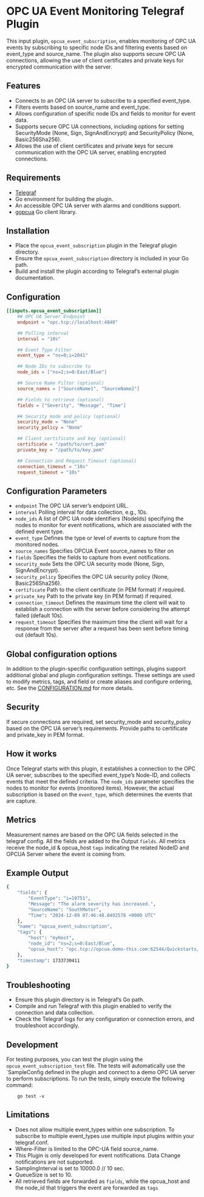 # OPC UA Event Monitoring Telegraf Plugin

This input plugin, `opcua_event_subscription`, enables monitoring of
OPC UA events by subscribing to specific node IDs and filtering events based on
event_type and source_name. The plugin also supports secure OPC UA connections, 
allowing the use of client certificates and private keys for encrypted 
communication with the server.

## Features

- Connects to an OPC UA server to subscribe to a specified event_type.
- Filters events based on source_name and event_type.
- Allows configuration of specific node IDs and fields to monitor for event data.
- Supports secure OPC UA connections, including options for setting SecurityMode (None, Sign, SignAndEncrypt) and SecurityPolicy (None, Basic256Sha256).
- Allows the use of client certificates and private keys for secure communication with the OPC UA server, enabling encrypted connections.

## Requirements

- [Telegraf](https://www.influxdata.com/time-series-platform/telegraf/)
- Go environment for building the plugin.
- An accessible OPC UA server with alarms and conditions support.
- [gopcua](https://github.com/gopcua/opcua) Go client library.

## Installation

- Place the `opcua_event_subscription` plugin in the Telegraf plugin directory.
- Ensure the `opcua_event_subscription` directory is included in your Go path.
- Build and install the plugin according to Telegraf’s external plugin documentation.

## Configuration

```toml @sample.conf
[[inputs.opcua_event_subscription]]
    ## OPC UA Server Endpoint
    endpoint = "opc.tcp://localhost:4840"

    ## Polling interval
    interval = "10s"

    ## Event Type Filter
    event_type = "ns=0;i=2041"

    ## Node IDs to subscribe to
    node_ids = ["ns=2;s=0:East/Blue"]

    ## Source Name Filter (optional)
    source_names = ["SourceName1", "SourceName2"]

    ## Fields to retrieve (optional)
    fields = ["Severity", "Message", "Time"]

    ## Security mode and policy (optional)
    security_mode = "None"
    security_policy = "None"

    ## Client certificate and key (optional)
    certificate = "/path/to/cert.pem"
    private_key = "/path/to/key.pem"

    ## Connection and Request Timeout (optional)
    connection_timeout = "10s"
    request_timeout = "10s"
```

## Configuration Parameters

- `endpoint` The OPC UA server’s endpoint URL.
- `interval` Polling interval for data collection, e.g., 10s.
- `node_ids` A list of OPC UA node identifiers (NodeIds) specifying the nodes to monitor for event notifications, which are associated with the defined event type.
- `event_type` Defines the type or level of events to capture from the monitored nodes.
- `source_names` Specifies OPCUA Event source_names to filter on
- `fields` Specifies the fields to capture from event notifications.
- `security_mode` Sets the OPC UA security mode (None, Sign, SignAndEncrypt).
- `security_policy` Specifies the OPC UA security policy (None, Basic256Sha256).
- `certificate` Path to the client certificate (in PEM format) if required.
- `private_key` Path to the private key (in PEM format) if required.
- `connection_timeout` Defines the maximum time the client will wait to establish a connection with the server before considering the attempt failed (default 10s).
- `request_timeout` Specifies the maximum time the client will wait for a response from the server after a request has been sent before timing out (default 10s).

## Global configuration options <!-- @/docs/includes/plugin_config.md -->

In addition to the plugin-specific configuration settings, plugins support
additional global and plugin configuration settings. These settings are used to
modify metrics, tags, and field or create aliases and configure ordering, etc.
See the [CONFIGURATION.md][CONFIGURATION.md] for more details.

[CONFIGURATION.md]: ../../../docs/CONFIGURATION.md#plugins

## Security

If secure connections are required, set security_mode 
and security_policy based on the OPC UA server’s requirements. 
Provide paths to certificate and private_key in PEM format.

## How it works

Once Telegraf starts with this plugin, it establishes a connection 
to the OPC UA server, subscribes to the specified event_type’s Node-ID, 
and collects events that meet the defined criteria.
The `node_ids` parameter specifies the nodes to monitor for 
events (monitored items).
However, the actual subscription is based on the `event_type`,
which determines the events that are capture.

## Metrics

Measurement names are based on the OPC UA fields selected in the telegraf config. 
All the fields are added to the Output `fields`.
All metrics receive the node_id & opcua_host `tags` indicating the related NodeID 
and OPCUA Server where the event is coming from.

## Example Output

```bash
{
    "fields": {
        "EventType": "i=10751",
        "Message": "The alarm severity has increased.",
        "SourceName": "SouthMotor",
        "Time": "2024-12-09 07:46:48.8492578 +0000 UTC"
    },
    "name": "opcua_event_subscription",
    "tags": {
        "host": "myHost",
        "node_id": "ns=2;s=0:East/Blue",
        "opcua_host": "opc.tcp://opcua.demo-this.com:62544/Quickstarts/AlarmConditionServer"
    },
    "timestamp": 1733730411
}
```

## Troubleshooting

- Ensure this plugin directory is in Telegraf’s Go path.
- Compile and run Telegraf with this plugin enabled to verify the connection and data collection.
- Check the Telegraf logs for any configuration or connection errors, and troubleshoot accordingly.

## Development

For testing purposes, 
you can test the plugin using the `opcua_event_subscription_test` file. 
The tests will automatically use the 
`SampleConfig defined in the plugin and connect to a 
demo OPC UA server to perform subscriptions.
To run the tests, simply execute the following command:

```batch
    go test -v
```

## Limitations

- Does not allow multiple event_types within one subscription. To subscribe to multiple event_types use multiple input plugins within your telegraf.conf.
- Where-Filter is limited to the OPC-UA field source_name.
- This Plugin is only developed for event notifications. Data Change notifications are not supported.
- SamplingInterval is set to  10000.0 // 10 sec.
- QueueSize is set to 10.
- All retrieved fields are forwarded as `fields`, while the opcua_host and the node_id that triggers the event are forwarded as `tags`
